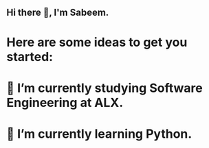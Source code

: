 ## Hi there 👋, I'm Sabeem.

# Here are some ideas to get you started:
# 🔭 I’m currently studying Software Engineering at ALX.
# 🌱 I’m currently learning Python.
